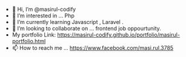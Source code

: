 - 👋 Hi, I’m @masirul-codify
- 👀 I’m interested in ... Php 
- 🌱 I’m currently learning  Javascript , Laravel .
- 💞️ I’m looking to collaborate on ... frontend job oppourtunity.
- My portfolio Link: https://masirul-codify.github.io/portfolio/masirul-portfolio.html
- 📫 How to reach me ... https://www.facebook.com/masi.rul.3785

<!---
masirul-codify/masirul-codify is a ✨ special ✨ repository because its `README.md` (this file) appears on your GitHub profile.
You can click the Preview link to take a look at your changes.
--->
